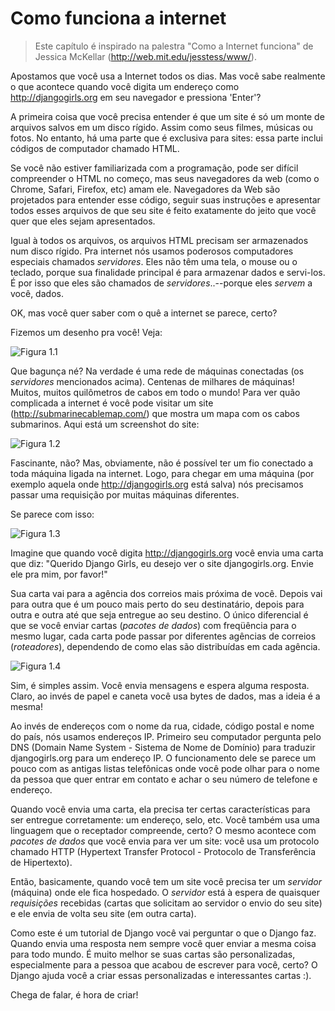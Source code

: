 # Como funciona a internet

> Este capítulo é inspirado na palestra "Como a Internet funciona" de Jessica McKellar (http://web.mit.edu/jesstess/www/).

Apostamos que você usa a Internet todos os dias. Mas você sabe realmente o que acontece quando você digita um endereço como http://djangogirls.org em seu navegador e pressiona 'Enter'?

A primeira coisa que você precisa entender é que um site é só um monte de arquivos salvos em um disco rígido. Assim como seus filmes, músicas ou fotos. No entanto, há uma parte que é exclusiva para sites: essa parte inclui códigos de computador chamado HTML.

Se você não estiver familiarizada com a programação, pode ser difícil compreender o HTML no começo, mas seus navegadores da web (como o Chrome, Safari, Firefox, etc) amam ele. Navegadores da Web são projetados para entender esse código, seguir suas instruções e apresentar todos esses arquivos de que seu site é feito exatamente do jeito que você quer que eles sejam apresentados.

Igual à todos os arquivos, os arquivos HTML precisam ser armazenados num disco rígido. Pra internet nós usamos poderosos computadores especiais chamados *servidores*. Eles não têm uma tela, o mouse ou o teclado, porque sua finalidade principal é para armazenar dados e servi-los. É por isso que eles são chamados de *servidores*..--porque eles *servem* a você, dados.

OK, mas você quer saber com o quê a internet se parece, certo?

Fizemos um desenho pra você! Veja:

![Figura 1.1][1]

 [1]: images/internet_1.png

Que bagunça né? Na verdade é uma rede de máquinas conectadas (os *servidores* mencionados acima). Centenas de milhares de máquinas! Muitos, muitos quilômetros de cabos em todo o mundo! Para ver quão complicada a internet é você pode visitar um site (http://submarinecablemap.com/) que mostra um mapa com os cabos submarinos. Aqui está um screenshot do site:

![Figura 1.2][2]

 [2]: images/internet_3.png

Fascinante, não? Mas, obviamente, não é possível ter um fio conectado a toda máquina ligada na internet. Logo, para chegar em uma máquina (por exemplo aquela onde http://djangogirls.org está salva) nós precisamos passar uma requisição por muitas máquinas diferentes.

Se parece com isso:

![Figura 1.3][3]

 [3]: images/internet_2.png

Imagine que quando você digita http://djangogirls.org você envia uma carta que diz: "Querido Django Girls, eu desejo ver o site djangogirls.org. Envie ele pra mim, por favor!"

Sua carta vai para a agência dos correios mais próxima de você. Depois vai para outra que é um pouco mais perto do seu destinatário, depois para outra e outra até que seja entregue ao seu destino. O único diferencial é que se você enviar cartas (*pacotes de dados*) com freqüência para o mesmo lugar, cada carta pode passar por diferentes agências de correios (*roteadores*), dependendo de como elas são distribuídas em cada agência.

![Figura 1.4][4]

 [4]: images/internet_4.png

Sim, é simples assim. Você envia mensagens e espera alguma resposta. Claro, ao invés de papel e caneta você usa bytes de dados, mas a ideia é a mesma!

Ao invés de endereços com o nome da rua, cidade, código postal e nome do país, nós usamos endereços IP. Primeiro seu computador pergunta pelo DNS (Domain Name System - Sistema de Nome de Domínio) para traduzir djangogirls.org para um endereço IP. O funcionamento dele se parece um pouco com as antigas listas telefônicas onde você pode olhar para o nome da pessoa que quer entrar em contato e achar o seu número de telefone e endereço.

Quando você envia uma carta, ela precisa ter certas características para ser entregue corretamente: um endereço, selo, etc. Você também usa uma linguagem que o receptador compreende, certo? O mesmo acontece com *pacotes de dados* que você envia para ver um site: você usa um protocolo chamado HTTP (Hypertext Transfer Protocol - Protocolo de Transferência de Hipertexto).

Então, basicamente, quando você tem um site você precisa ter um *servidor* (máquina) onde ele fica hospedado. O *servidor* está à espera de quaisquer *requisições* recebidas (cartas que solicitam ao servidor o envio do seu site) e ele envia de volta seu site (em outra carta).

Como este é um tutorial de Django você vai perguntar o que o Django faz. Quando envia uma resposta nem sempre você quer enviar a mesma coisa para todo mundo. É muito melhor se suas cartas são personalizadas, especialmente para a pessoa que acabou de escrever para você, certo? O Django ajuda você a criar essas personalizadas e interessantes cartas :).

Chega de falar, é hora de criar!